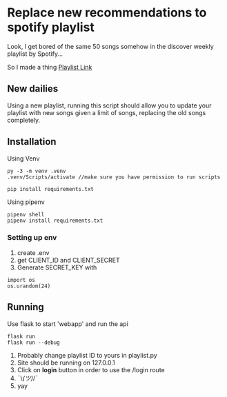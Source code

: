 # Replace new recommendations to spotify playlist

Look, I get bored of the same 50 songs somehow in the discover weekly playlist by Spotify...

So I made a thing
[Playlist Link](https://open.spotify.com/playlist/467DXKl4bPoQ8rVfwm4kyl)

## New dailies

Using a new playlist, running this script should allow you to update your playlist with new songs given a limit of songs, replacing the old songs completely.

## Installation

Using Venv

```
py -3 -m venv .venv
.venv/Scripts/activate //make sure you have permission to run scripts

pip install requirements.txt
```

Using pipenv
```
pipenv shell
pipenv install requirements.txt
```

### Setting up env
1. create .env
2. get CLIENT_ID and CLIENT_SECRET
3. Generate SECRET_KEY with
```
import os
os.urandom(24)
```

## Running
Use flask to start 'webapp' and run the api

```
flask run
flask run --debug
```

1. Probably change playlist ID to yours in playlist.py
2. Site should be running on 127.0.0.1
3. Click on **login** button in order to use the /login route
4. ¯\\_(ツ)_/¯
5. yay